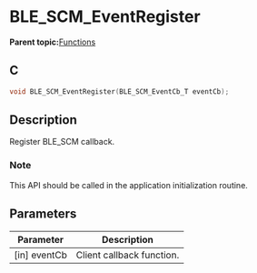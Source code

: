 # BLE\_SCM\_EventRegister

**Parent topic:**[Functions](GUID-A37CD39C-147D-4255-AC5F-4958ABC738EE.md)

## C

```c
void BLE_SCM_EventRegister(BLE_SCM_EventCb_T eventCb);
```

## Description

Register BLE\_SCM callback.

### Note

This API should be called in the application initialization routine.

## Parameters

|Parameter|Description|
|---------|-----------|
|\[in\] eventCb|Client callback function.|

